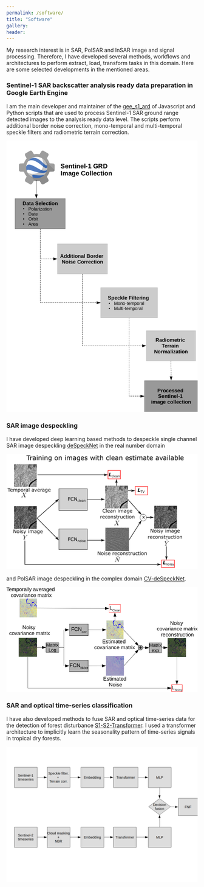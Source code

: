 ```yaml
---
permalink: /software/
title: "Software"
gallery:
header:
---
```


My research interest is in SAR, PolSAR and InSAR image and signal processing. Therefore, I have developed several methods, workflows and architectures to perform extract, load, transform tasks in this domain. Here are some selected developments in the mentioned areas.

### Sentinel-1 SAR backscatter analysis ready data preparation in Google Earth Engine

I am the main developer and maintainer of the [gee_s1_ard](https://github.com/adugnag/gee_s1_ard) of Javascript and Python scripts that are used to process Sentinel-1 SAR ground range detected images to the analysis ready data level. The scripts perform additional border noise correction, mono-temporal and multi-temporal speckle filters and radiometric terrain correction. 

![](/images/software/S1-ARD-framework.png)

### SAR image despeckling

I have developed deep learning based methods to despeckle single channel SAR image despeckling [deSpeckNet](https://github.com/adugnag/deSpeckNet-TF-GEE) in the real number domain 

![](/images/software/deSpeckNet.png)

and PolSAR image despeckling in the complex domain [CV-deSpeckNet](https://github.com/adugnag/CV-deSpeckNet).

![](/images/software/CV-despecknet.png)

### SAR and optical time-series classification

I have also developed methods to fuse SAR and optical time-series data for the detection of forest disturbance [S1-S2-Transformer](https://github.com/adugnag/S1-S2_Transformer). I used a transformer architecture to implicitly learn the seasonality pattern of time-series signals in tropical dry forests.

![](/images/software/S1-S2-Transformer.png)
